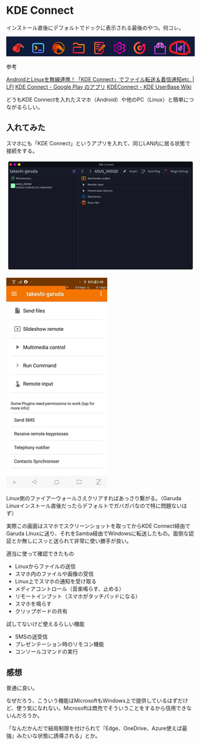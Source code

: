 # KDE Connect

インストール直後にデフォルトでドックに表示される最後のやつ。何コレ。

![image-20210424172907877](image/kdeconnect/image-20210424172907877.png)

参考

[AndroidとLinuxを無線連携！「KDE Connect」でファイル転送＆着信通知etc\. \| LFI](https://linuxfan.info/kde-connect)
[KDE Connect \- Google Play のアプリ](https://play.google.com/store/apps/details?id=org.kde.kdeconnect_tp&hl=ja&gl=US)
[KDEConnect \- KDE UserBase Wiki](https://userbase.kde.org/KDEConnect#Share_and_Receive)

どうもKDE Connectを入れたスマホ（Android）や他のPC（Linux）と簡単につながるらしい。

## 入れてみた

スマホにも「KDE Connect」というアプリを入れて、同じLAN内に居る状態で接続をする。

![Screenshot__1](image/kdeconnect/Screenshot__1.png)

![rs-Screenshot_20210425-144811897](image/kdeconnect/rs-Screenshot_20210425-144811897.jpg)

Linux側のファイアーウォールさえクリアすればあっさり繋がる。（Garuda Linuxインストール直後だったらデフォルトでガバガバなので特に問題ないはず）

実際この画面はスマホでスクリーンショットを取ってからKDE Connect経由でGaruda Linuxに送り、それをSamba経由でWindowsに転送したもの。面倒な認証とか無しにスッと送られて非常に使い勝手が良い。

適当に使って確認できたもの

* Linuxからファイルの送信
* スマホ内のファイルや画像の受信
* Linux上でスマホの通知を受け取る
* メディアコントロール（音楽鳴らす、止める）
* リモートインプット（スマホがタッチパッドになる）
* スマホを鳴らす
* クリップボードの共有

試してないけど使えるらしい機能

* SMSの送受信
* プレゼンテーション時のリモコン機能
* コンソールコマンドの実行

## 感想

普通に良い。

なぜだろう、こういう機能はMicrosoftもWindows上で提供しているはずだけど、使う気になれない。Microsoftは商売でそういうことをするから信用できないんだろうか。

「なんだかんだで結局制限を付けられて『Edge、OneDrive、Azure使えば最強』みたいな状態に誘導される」とか。